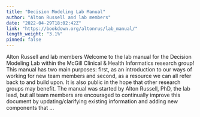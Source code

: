 ```yaml
---
title: "Decision Modeling Lab Manual"
author: "Alton Russell and lab members"
date: "2022-04-29T18:02:42Z"
link: "https://bookdown.org/altonrus/lab_manual/"
length_weight: "3.1%"
pinned: false
---
```


Alton Russell and lab members Welcome to the lab manual for the Decision Modeling Lab within the McGill Clinical & Health Informatics research group! This manual has two main purposes: first, as an introduction to our ways of working for new team members and second, as a resource we can all refer back to and build upon. It is also public in the hope that other research groups may benefit. The manual was started by Alton Russell, PhD, the lab lead, but all team members are encouraged to continually improve this document by updating/clarifying existing information and adding new components that  ...
